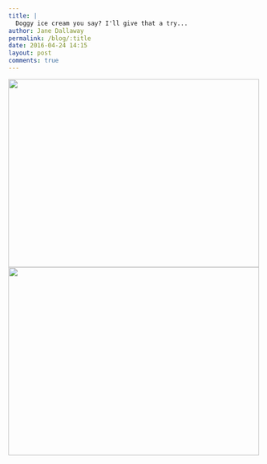 ```yaml
---
title: |
  Doggy ice cream you say? I'll give that a try...
author: Jane Dallaway
permalink: /blog/:title
date: 2016-04-24 14:15
layout: post
comments: true
---
```


<div><a href="http://static.skitters.dallaway.com/tp_IMG_7991.JPG"><img src="http://static.skitters.dallaway.com/tp_thumb_IMG_7991.JPG" width="500" height="375"/></a></div><div><a href="http://static.skitters.dallaway.com/tp_IMG_7995.JPG"><img src="http://static.skitters.dallaway.com/tp_thumb_IMG_7995.JPG" width="500" height="375"/></a></div>



 


 


  


  

      
